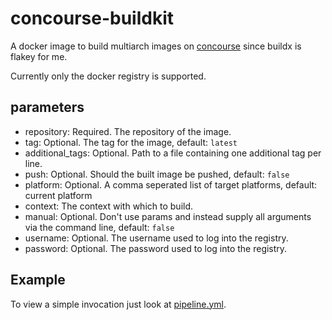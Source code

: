 # concourse-buildkit

A docker image to build multiarch images on [concourse](https://concourse-ci.org)
since buildx is flakey for me.

Currently only the docker registry is supported.

## parameters

- repository: Required. The repository of the image.
- tag: Optional. The tag for the image, default: `latest`
- additional_tags: Optional. Path to a file containing one additional tag per line.
- push: Optional. Should the built image be pushed, default: `false`
- platform: Optional. A comma seperated list of target platforms, default: current platform
- context: The context with which to build.
- manual: Optional. Don't use params and instead supply all arguments via the command line, default: `false`
- username: Optional. The username used to log into the registry.
- password: Optional. The password used to log into the registry.

## Example

To view a simple invocation just look at [pipeline.yml](ci/pipeline.yml).
